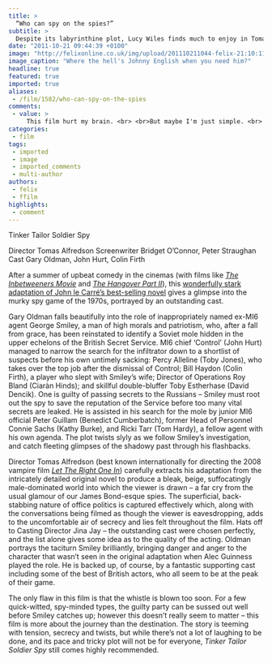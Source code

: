 ```yaml
---
title: >
  “Who can spy on the spies?”
subtitle: >
  Despite its labyrinthine plot, Lucy Wiles finds much to enjoy in Tomas Alfredson's latest project
date: "2011-10-21 09:44:39 +0100"
image: "http://felixonline.co.uk/img/upload/201110211044-felix-21:10:11-ffilm.jpg"
image_caption: "Where the hell's Johnny English when you need him?"
headline: true
featured: true
imported: true
aliases:
 - /film/1582/who-can-spy-on-the-spies
comments:
 - value: >
     This film hurt my brain. <br> <br>But maybe I'm just simple. <br> <br>I DON'T KNOW ANYMORE!
categories:
 - film
tags:
 - imported
 - image
 - imported_comments
 - multi-author
authors:
 - felix
 - ffilm
highlights:
 - comment
---
```


Tinker Tailor Soldier Spy

Director Tomas Alfredson
Screenwriter Bridget O’Connor, Peter Straughan
Cast Gary Oldman, John Hurt, Colin Firth

After a summer of upbeat comedy in the cinemas (with films like [_The Inbetweeners Movie_](http://www.youtube.com/watch?v=V3HzTKbsqsY) and [_The Hangover Part II_](http://www.youtube.com/watch?v=RYL_T7f59o8)), this [wonderfully stark adapt](http://www.youtube.com/watch?v=-TvdqRvCwGg)[ation of John le Carré’s best-selling novel](http://www.youtube.com/watch?v=-TvdqRvCwGg) gives a glimpse into the murky spy game of the 1970s, portrayed by an outstanding cast.

Gary Oldman falls beautifully into the role of inappropriately named ex-MI6 agent George Smiley, a man of high morals and patriotism, who, after a fall from grace, has been reinstated to identify a Soviet mole hidden in the upper echelons of the British Secret Service. MI6 chief ‘Control’ (John Hurt) managed to narrow the search for the infiltrator down to a shortlist of suspects before his own untimely sacking: Percy Alleline (Toby Jones), who takes over the top job after the dismissal of Control; Bill Haydon (Colin Firth), a player who slept with Smiley’s wife; Director of Operations Roy Bland (Ciaràn Hinds); and skillful double-bluffer Toby Estherhase (David Dencik). One is guilty of passing secrets to the Russians – Smiley must root out the spy to save the reputation of the Service before too many vital secrets are leaked. He is assisted in his search for the mole by junior MI6 official Peter Guillam (Benedict Cumberbatch), former Head of Personnel Connie Sachs (Kathy Burke), and Ricki Tarr (Tom Hardy), a fellow agent with his own agenda. The plot twists slyly as we follow Smiley’s investigation, and catch fleeting glimpses of the shadowy past through his flashbacks.

Director Tomas Alfredson (best known internationally for directing the 2008 vampire film [_Let The Right One In_](http://www.youtube.com/watch?v=sZJUgsZ56vQ)) carefully extracts his adaptation from the intricately detailed original novel to produce a bleak, beige, suffocatingly male-dominated world into which the viewer is drawn – a far cry from the usual glamour of our James Bond-esque spies. The superficial, back-stabbing nature of office politics is captured effectively which, along with the conversations being filmed as though the viewer is eavesdropping, adds to the uncomfortable air of secrecy and lies felt throughout the film. Hats off to Casting Director Jina Jay – the outstanding cast were chosen perfectly, and the list alone gives some idea as to the quality of the acting. Oldman portrays the taciturn Smiley brilliantly, bringing danger and anger to the character that wasn’t seen in the original adaptation when Alec Guinness played the role. He is backed up, of course, by a fantastic supporting cast including some of the best of British actors, who all seem to be at the peak of their game.

The only flaw in this film is that the whistle is blown too soon. For a few quick-witted, spy-minded types, the guilty party can be sussed out well before Smiley catches up; however this doesn’t really seem to matter – this film is more about the journey than the destination. The story is teeming with tension, secrecy and twists, but while there’s not a lot of laughing to be done, and its pace and tricky plot will not be for everyone, _Tinker Tailor Soldier Spy_ still comes highly recommended.
